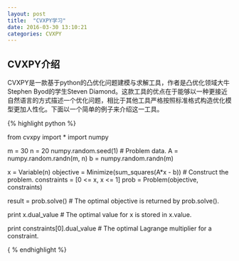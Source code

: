 ```yaml
---
layout: post
title:  "CVXPY学习"
date: 2016-03-30 13:10:21
categories: CVXPY
---
```

## CVXPY介绍
CVXPY是一款基于python的凸优化问题建模与求解工具，作者是凸优化领域大牛Stephen Byod的学生Steven Diamond。这款工具的优点在于能够以一种更接近自然语言的方式描述一个优化问题，相比于其他工具严格按照标准格式构造优化模型更加人性化。下面以一个简单的例子来介绍这一工具。

{% highlight python %}

from cvxpy import *
import numpy

m = 30
n = 20
numpy.random.seed(1)  # Problem data.
A = numpy.random.randn(m, n)
b = numpy.random.randn(m)

x = Variable(n)
objective = Minimize(sum_squares(A*x - b)) # Construct the problem.
constraints = [0 <= x, x <= 1]
prob = Problem(objective, constraints)


result = prob.solve()              # The optimal objective is returned by prob.solve().

print x.dual_value                 # The optimal value for x is stored in x.value.

print constraints[0].dual_value    # The optimal Lagrange multiplier for a constraint.

{ % endhighlight %}

